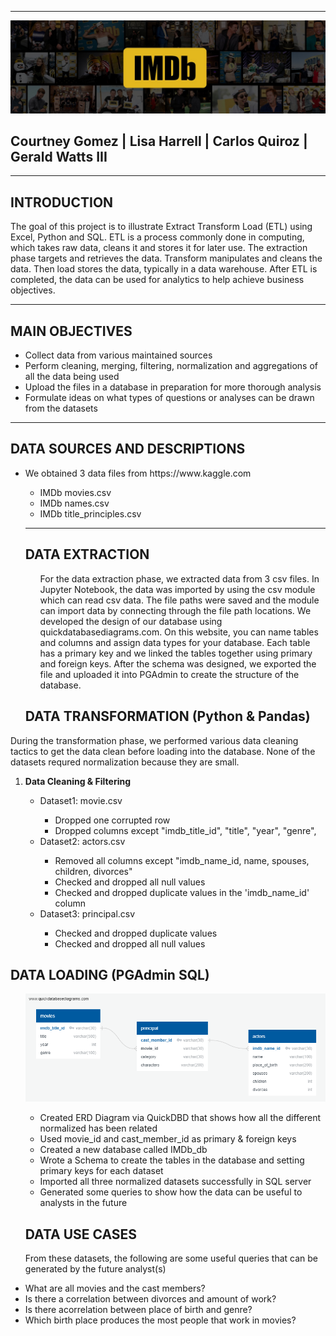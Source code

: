 <hr>
<img src="Images/IMDb_Header.jpg" class="center">
<p><h2>Courtney Gomez  |  Lisa Harrell  |  Carlos Quiroz  | Gerald Watts III </h1></p>
<hr>

## INTRODUCTION

The goal of this project is to illustrate Extract Transform Load (ETL) using Excel, Python and SQL.  ETL is a process commonly done in computing, which takes raw data, cleans it and stores it for later use.  The extraction phase targets and retrieves the data.  Transform manipulates and cleans the data. Then load stores the data, typically in a data warehouse. After ETL is completed, the data can be used for analytics to help achieve business objectives.  
<hr>

## MAIN OBJECTIVES
<ul>
    <li>Collect data  from various maintained sources </li>
    <li>Perform cleaning, merging, filtering, normalization and aggregations of all the data being used</li>
    <li>Upload the files in a database in preparation for more thorough analysis</li>
    <li>Formulate ideas on what types of questions or analyses can be drawn from the datasets</li>
</ul>
<hr>

## DATA SOURCES AND DESCRIPTIONS
<ul>
<li>We obtained 3 data files from https://www.kaggle.com </li>
    <ul>
    <li>IMDb movies.csv</li>
    <li>IMDb names.csv</li>
    <li>IMDb title_principles.csv</li>
</ul>
<hr>

## DATA EXTRACTION
<ul>
For the data extraction phase, we extracted data from 3 csv files.  In Jupyter Notebook, the data was imported by using the csv module which can read csv data.  The file paths were saved and the module can import data by connecting through the file path locations.  We developed the design of our database using quickdatabasediagrams.com.  On this website, you can name tables and columns and assign data types for your database.  Each table has a primary key and we linked the tables together using primary and foreign keys.  After the schema was designed, we exported the file and uploaded it into PGAdmin to create the structure of the database.
</ul>
</ol>

## DATA TRANSFORMATION (Python & Pandas)  
</ul>
During the transformation phase, we performed various data cleaning tactics to get the data clean before loading into the database. None of the datasets requred normalization because they are small.
<ol>
    <li><strong>Data Cleaning & Filtering</strong></li>
        <ul>
            <li>Dataset1: movie.csv </li>
                <ul>
                    <li>Dropped one corrupted row</li>
                    <li>Dropped columns except "imdb_title_id", "title", "year", "genre",</li>
                </ul>
            <li>Dataset2: actors.csv </li>
                <ul>
                    <li>Removed all columns except "imdb_name_id, name, spouses, children, divorces"</li>
                    <li>Checked and dropped all null values</li>
                    <li>Checked and dropped duplicate values in the 'imdb_name_id' column</li>
                </ul>
            <li>Dataset3: principal.csv </li>
                <ul>
                    <li>Checked and dropped duplicate values</li>
                    <li>Checked and dropped all null values</li>
                </ul>            
</ol>

## DATA LOADING (PGAdmin SQL)
<ul>
</ol>
        <img src="Images/ERD.png" class="center"/>  
            <ul>
        <li>Created ERD Diagram via QuickDBD that shows how all the different normalized has been related</li> 
        <li>Used movie_id and cast_member_id as primary & foreign keys</li>
        <li>Created a new database called IMDb_db</li>
        <li>Wrote a Schema to create the tables in the database and setting primary keys for each dataset</li>
        <li>Imported all three normalized datasets successfully in SQL server </li>
        <li>Generated some queries to show how the data can be useful to analysts in the future</li>
</ul>

## DATA USE CASES
From these datasets, the following are some useful queries that can be generated by the future analyst(s)
             <li>What are all movies and the cast members?</li>
             <li>Is there a correlation between divorces and amount of work?</li>
             <li>Is there acorrelation between place of birth and genre?</li>
             <li>Which birth place produces the most people that work in movies?</li>
